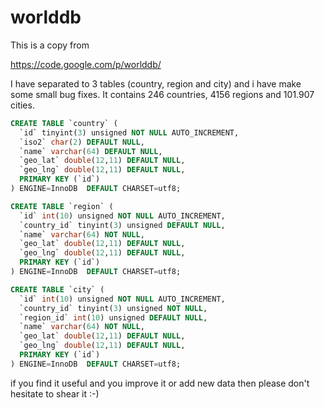 # worlddb

This is a copy from 

https://code.google.com/p/worlddb/

I have separated to 3 tables (country, region and city) and i have make some small bug fixes.
It contains 246 countries, 4156 regions and 101.907 cities.

```sql
CREATE TABLE `country` (
  `id` tinyint(3) unsigned NOT NULL AUTO_INCREMENT,
  `iso2` char(2) DEFAULT NULL,
  `name` varchar(64) DEFAULT NULL,
  `geo_lat` double(12,11) DEFAULT NULL,
  `geo_lng` double(12,11) DEFAULT NULL,
  PRIMARY KEY (`id`)
) ENGINE=InnoDB  DEFAULT CHARSET=utf8;

CREATE TABLE `region` (
  `id` int(10) unsigned NOT NULL AUTO_INCREMENT,
  `country_id` tinyint(3) unsigned DEFAULT NULL,
  `name` varchar(64) NOT NULL,
  `geo_lat` double(12,11) DEFAULT NULL,
  `geo_lng` double(12,11) DEFAULT NULL,
  PRIMARY KEY (`id`)
) ENGINE=InnoDB  DEFAULT CHARSET=utf8;

CREATE TABLE `city` (
  `id` int(10) unsigned NOT NULL AUTO_INCREMENT,
  `country_id` tinyint(3) unsigned NOT NULL,
  `region_id` int(10) unsigned DEFAULT NULL,
  `name` varchar(64) NOT NULL,
  `geo_lat` double(12,11) DEFAULT NULL,
  `geo_lng` double(12,11) DEFAULT NULL,
  PRIMARY KEY (`id`)
) ENGINE=InnoDB  DEFAULT CHARSET=utf8;
```

if you find it useful and you improve it or add new data then please don't hesitate to shear it :-)
